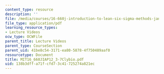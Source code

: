 ```yaml
---
content_type: resource
description: ''
file: /media/courses/16-660j-introduction-to-lean-six-sigma-methods-january-iap-2012/138b3dffa71fcfd73c41725274a821ec_MIT16_660JIAP12_3-7Clybio.pdf
file_type: application/pdf
learning_resource_types:
- Lecture Videos
ocw_type: OCWFile
parent_title: Lecture Videos
parent_type: CourseSection
parent_uid: 41be8c54-3171-ea80-5878-4f750489aaf0
resourcetype: Document
title: MIT16_660JIAP12_3-7Clybio.pdf
uid: 138b3dff-a71f-cfd7-3c41-725274a821ec
---
```


